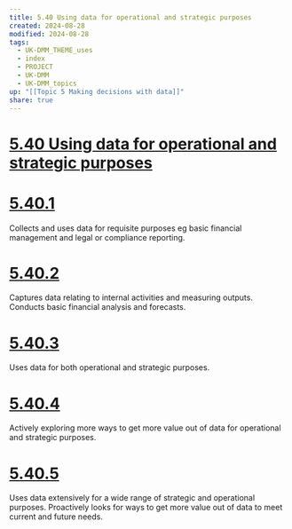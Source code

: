 ```yaml
---
title: 5.40 Using data for operational and strategic purposes
created: 2024-08-28
modified: 2024-08-28
tags:
  - UK-DMM_THEME_uses
  - index
  - PROJECT
  - UK-DMM
  - UK-DMM_topics
up: "[[Topic 5 Making decisions with data]]"
share: true
---
```

# [5.40 Using data for operational and strategic purposes](5.40%20Using%20data%20for%20operational%20and%20strategic%20purposes.md)
# [5.40.1](5.40.1.md)

Collects and uses data for requisite purposes eg basic financial management and legal or compliance reporting.

# [5.40.2](5.40.2.md)

Captures data relating to internal activities and measuring outputs. Conducts basic financial analysis and forecasts.

# [5.40.3](5.40.3.md)

Uses data for both operational and strategic purposes.

# [5.40.4](5.40.4.md)

Actively exploring more ways to get more value out of data for operational and strategic purposes.

# [5.40.5](5.40.5.md)

Uses data extensively for a wide range of strategic and operational purposes. Proactively looks for ways to get more value out of data to meet current and future needs.
